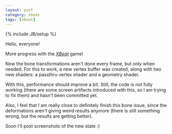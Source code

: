 ```yaml
---
layout: post
category: xbeat
tags: [xbeat]
---
```

{% include JB/setup %}

Hello, everyone!

More progress with the [_XBeat_][1] game! 

Now the bone transformations aren't done every frame, but only when needed.
For this to work, a new vertex buffer was created, along with two new shaders: a passthru vertex shader
and a geometry shader.

With this, performance should improve a bit. Still, the code is not fully working (there are some screen
artifacts introduced with this, so I am trying to fix them) and hasn't been committed yet.

Also, I feel that I am really close to definitely finish this bone issue, since the deformations aren't
giving weird results anymore (there is still something wrong, but the results are getting better).

Soon I'll post screenshots of the new state :)

[1]: http://github.com/shirayukikitsune/xbeat/
